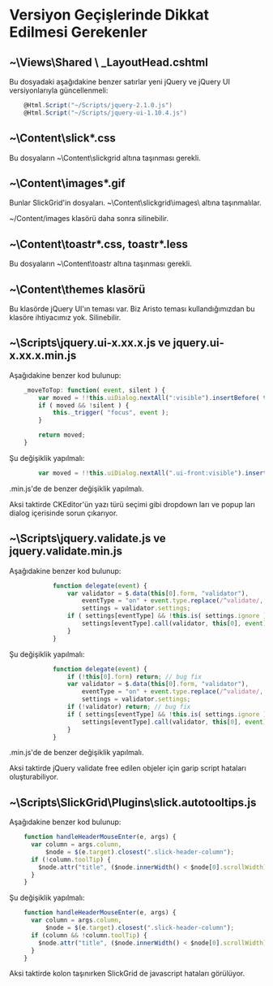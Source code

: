 # Versiyon Geçişlerinde Dikkat Edilmesi Gerekenler

## ~\Views\Shared \ _LayoutHead.cshtml

Bu dosyadaki aşağıdakine benzer satırlar yeni jQuery ve jQuery UI versiyonlarıyla güncellenmeli:

```cs
    @Html.Script("~/Scripts/jquery-2.1.0.js")
    @Html.Script("~/Scripts/jquery-ui-1.10.4.js")
```

## ~\Content\slick*.css

Bu dosyaların ~\Content\slickgrid altına taşınması gerekli.

## ~\Content\images\*.gif

Bunlar SlickGrid'in dosyaları. ~\Content\slickgrid\images\ altına taşınmalılar.

~/Content/images klasörü daha sonra silinebilir.

## ~\Content\toastr*.css, toastr*.less

Bu dosyaların ~\Content\toastr altına taşınması gerekli.

## ~\Content\themes klasörü

Bu klasörde jQuery UI'ın teması var. Biz Aristo teması kullandığımızdan bu klasöre ihtiyacımız yok. Silinebilir.

## ~\Scripts\jquery.ui-x.xx.x.js ve jquery.ui-x.xx.x.min.js

Aşağıdakine benzer kod bulunup:


```js
	_moveToTop: function( event, silent ) {
		var moved = !!this.uiDialog.nextAll(":visible").insertBefore( this.uiDialog ).length;
		if ( moved && !silent ) {
			this._trigger( "focus", event );
		}

		return moved;
	}
```

Şu değişiklik yapılmalı:

```js
	    var moved = !!this.uiDialog.nextAll(".ui-front:visible").insertBefore(this.uiDialog).length;
```

.min.js'de de benzer değişiklik yapılmalı.

Aksi taktirde CKEditor'ün yazı türü seçimi gibi dropdown ları ve popup ları dialog içerisinde sorun çıkarıyor.



## ~\Scripts\jquery.validate.js ve jquery.validate.min.js

Aşağıdakine benzer kod bulunup:

```js
			function delegate(event) {
				var validator = $.data(this[0].form, "validator"),
					eventType = "on" + event.type.replace(/^validate/, ""),
					settings = validator.settings;
				if ( settings[eventType] && !this.is( settings.ignore ) ) {
					settings[eventType].call(validator, this[0], event);
				}
			}
```

Şu değişiklik yapılmalı:

```js
			function delegate(event) {
				if (!this[0].form) return; // bug fix
				var validator = $.data(this[0].form, "validator"),
					eventType = "on" + event.type.replace(/^validate/, ""),
					settings = validator.settings;
				if (!validator) return; // bug fix
				if ( settings[eventType] && !this.is( settings.ignore ) ) {
					settings[eventType].call(validator, this[0], event);
				}
			}
```

.min.js'de de benzer değişiklik yapılmalı.

Aksi taktirde jQuery validate free edilen objeler için garip script hataları oluşturabiliyor.

## ~\Scripts\SlickGrid\Plugins\slick.autotooltips.js

Aşağıdakine benzer kod bulunup:

```js
    function handleHeaderMouseEnter(e, args) {
      var column = args.column,
          $node = $(e.target).closest(".slick-header-column");
      if (!column.toolTip) {
        $node.attr("title", ($node.innerWidth() < $node[0].scrollWidth) ? column.name : "");
      }
    }

```


Şu değişiklik yapılmalı:

```js
    function handleHeaderMouseEnter(e, args) {
      var column = args.column,
          $node = $(e.target).closest(".slick-header-column");
      if (column && !column.toolTip) {
        $node.attr("title", ($node.innerWidth() < $node[0].scrollWidth) ? column.name : "");
      }
    }
```

Aksi taktirde kolon taşınırken SlickGrid de javascript hataları görülüyor.

